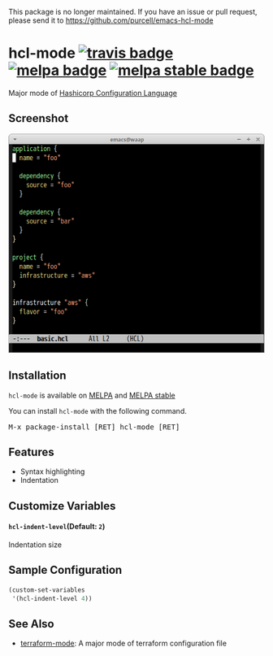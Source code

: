 This package is no longer maintained. If you have an issue or pull request, please send it to https://github.com/purcell/emacs-hcl-mode

# hcl-mode [![travis badge][travis-badge]][travis-link] [![melpa badge][melpa-badge]][melpa-link] [![melpa stable badge][melpa-stable-badge]][melpa-stable-link]

Major mode of [Hashicorp Configuration Language](https://github.com/hashicorp/hcl)


## Screenshot

![hcl-mode](image/hcl-mode.png)


## Installation

`hcl-mode` is available on [MELPA](https://melpa.org/) and [MELPA stable](https://stable.melpa.org/)

You can install `hcl-mode` with the following command.

<kbd>M-x package-install [RET] hcl-mode [RET]</kbd>


## Features

- Syntax highlighting
- Indentation


## Customize Variables

#### `hcl-indent-level`(Default: `2`)

Indentation size


## Sample Configuration

```lisp
(custom-set-variables
 '(hcl-indent-level 4))
```

## See Also

- [terraform-mode](https://github.com/syohex/emacs-terraform-mode): A major mode of terraform configuration file


[travis-badge]: https://travis-ci.org/syohex/emacs-hcl-mode.svg
[travis-link]: https://travis-ci.org/syohex/emacs-hcl-mode
[melpa-link]: https://melpa.org/#/hcl-mode
[melpa-stable-link]: https://stable.melpa.org/#/hcl-mode
[melpa-badge]: https://melpa.org/packages/hcl-mode-badge.svg
[melpa-stable-badge]: https://stable.melpa.org/packages/hcl-mode-badge.svg
